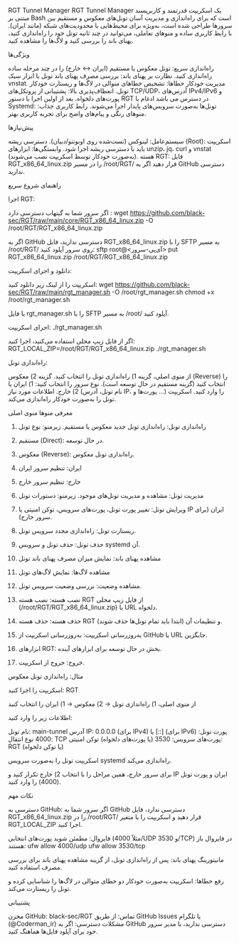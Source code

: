 RGT Tunnel Manager
RGT Tunnel Manager یک اسکریپت قدرتمند و کاربرپسند مبتنی بر Bash است که برای راه‌اندازی و مدیریت آسان تونل‌های معکوس و مستقیم بین سرورها طراحی شده است، به‌ویژه برای محیط‌هایی با محدودیت‌های شبکه (مانند ایران). با رابط کاربری ساده و منوهای تعاملی، می‌توانید در چند ثانیه تونل خود را راه‌اندازی کنید، پهنای باند را بررسی کنید و لاگ‌ها را مشاهده کنید.

ویژگی‌ها

راه‌اندازی سریع: تونل معکوس یا مستقیم (ایران ↔ خارج) را در چند مرحله ساده راه‌اندازی کنید.
نظارت بر پهنای باند: بررسی مصرف پهنای باند تونل با ابزار سبک vnstat.
مدیریت خودکار خطاها: تشخیص خطاهای متوالی در لاگ‌ها و ریستارت خودکار تونل.
انعطاف‌پذیری بالا: پشتیبانی از پروتکل‌های TCP/UDP، آدرس‌های IPv4/IPv6 و پورت‌های دلخواه.
بعد از اولین اجرا با دستور RGT در دسترس می باشد
ادغام با Systemd: تونل‌ها به‌صورت سرویس‌های پایدار اجرا می‌شوند.
رابط کاربری جذاب: منوهای رنگی و پیام‌های واضح برای تجربه کاربری بهتر.


پیش‌نیازها

سیستم‌عامل: لینوکس (تست‌شده روی اوبونتو/دبیان).
دسترسی ریشه (Root): اسکریپت باید با دسترسی ریشه اجرا شود.
وابستگی‌ها: ابزارهای unzip، jq، curl و vnstat (به‌صورت خودکار توسط اسکریپت نصب می‌شوند).
هسته RGT: فایل RGT_x86_64_linux.zip را در مسیر /root/RGT/ قرار دهید اگر به GitHub دسترسی ندارید.


راهنمای شروع سریع

اجرا RGT:

اگر سرور شما به گیتهاب دسترسی دارد :
wget https://github.com/black-sec/RGT/raw/main/core/RGT_x86_64_linux.zip -O /root/RGT/RGT_x86_64_linux.zip


اگر به GitHub دسترسی ندارید، فایل RGT_x86_64_linux.zip را با SFTP به مسیر /root/RGT/ روی سرور آپلود کنید:
sftp root@<آی‌پی-سرور>
put RGT_x86_64_linux.zip /root/RGT/RGT_x86_64_linux.zip




دانلود و اجرای اسکریپت:

اسکریپت را از لینک زیر دانلود کنید:
wget https://github.com/black-sec/RGT/raw/main/rgt_manager.sh -O /root/rgt_manager.sh
chmod +x /root/rgt_manager.sh


یا فایل rgt_manager.sh را با SFTP به مسیر /root/ آپلود کنید.



اجرای اسکریپت:
./rgt_manager.sh


اگر از فایل زیپ محلی استفاده می‌کنید، اجرا کنید:
RGT_LOCAL_ZIP=/root/RGT/RGT_x86_64_linux.zip ./rgt_manager.sh






راه‌اندازی تونل:

از منوی اصلی، گزینه 1) راه‌اندازی تونل را انتخاب کنید.
گزینه 2) معکوس (Reverse) را انتخاب کنید (گزینه مستقیم در حال توسعه است).
نوع سرور را انتخاب کنید: 1) ایران یا 2) خارج.
اطلاعات مورد نیاز (نام تونل، آدرس IP، پورت‌ها و ...) را وارد کنید.
اسکریپت تونل را به‌صورت خودکار راه‌اندازی می‌کند.




معرفی منوها
منوی اصلی

1) راه‌اندازی تونل: راه‌اندازی تونل جدید معکوس یا مستقیم.
زیرمنو: نوع تونل
1) مستقیم (Direct): در حال توسعه.
2) معکوس (Reverse): راه‌اندازی تونل معکوس.
1) ایران: تنظیم سرور ایران 
2) خارج: تنظیم سرور خارج






2) مدیریت تونل: مشاهده و مدیریت تونل‌های موجود.
زیرمنو: دستورات تونل
1) ویرایش تونل: تغییر پورت تونل، پورت‌های سرویس، توکن امنیتی یا IP ایران (برای سرور خارج).
2) ریستارت تونل: راه‌اندازی مجدد سرویس تونل.
3) حذف تونل: حذف تونل و سرویس systemd آن.
4) مشاهده پهنای باند: نمایش میزان مصرف پهنای باند تونل
5) مشاهده لاگ‌ها: نمایش لاگ‌های تونل 
6) مشاهده وضعیت: بررسی وضعیت سرویس تونل.




3) نصب هسته: نصب هسته RGT از فایل زیپ محلی (/root/RGT/RGT_x86_64_linux.zip) یا URL دلخواه.
4) حذف هسته: حذف هسته RGT و تنظیمات آن (ابتدا باید تمام تونل‌ها حذف شوند).
5) به‌روزرسانی اسکریپت: به‌روزرسانی اسکریپت از GitHub یا URL جایگزین.
6) ابزارهای RGT: بخش در حال توسعه برای ابزارهای آینده.
7) خروج: خروج از اسکریپت.


مثال: راه‌اندازی تونل معکوس

اسکریپت را اجرا کنید:
RGT


از منوی اصلی، 1) راه‌اندازی تونل → 2) معکوس → 1) ایران را انتخاب کنید 

اطلاعات زیر را وارد کنید:

نام تونل: main-tunnel
آدرس IP: 0.0.0.0 (برای IPv4) یا [::] (برای IPv6)
پورت تونل: 4000 
نوع انتقال: TCP
پورت‌های سرویس: 3530 (یا پورت‌های دلخواه)
توکن امنیتی: RGT (یا توکن دلخواه)


اسکریپت تونل را به‌صورت سرویس systemd راه‌اندازی می‌کند.

برای سرور خارج، همین مراحل را با انتخاب 2) خارج تکرار کنید و IP ایران و پورت تونل (4000) را وارد کنید.



نکات مهم

دسترسی به GitHub: اگر سرور شما به GitHub دسترسی ندارد، فایل RGT_x86_64_linux.zip را در /root/RGT/ قرار دهید و اسکریپت را با متغیر RGT_LOCAL_ZIP اجرا کنید.

فایروال: مطمئن شوید پورت‌های انتخابی (مثلاً 4000/UDP و 3530/TCP) در فایروال باز هستند:
ufw allow 4000/udp
ufw allow 3530/tcp


مانیتورینگ پهنای باند: پس از راه‌اندازی تونل، از گزینه مشاهده پهنای باند برای بررسی مصرف استفاده کنید.

رفع خطاها: اسکریپت به‌صورت خودکار دو خطای متوالی در لاگ‌ها را شناسایی کرده و تونل را ریستارت می‌کند.



پشتیبانی

مخزن GitHub: black-sec/RGT
تماس: از طریق GitHub Issues یا تلگرام (@Coderman_ir)
مشکلات دسترسی: اگر به GitHub دسترسی ندارید، با مدیر سرور خود برای آپلود فایل‌ها هماهنگ کنید.
